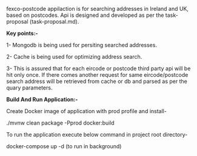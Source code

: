 fexco-postcode appilaction is for searching addresses in Ireland and UK, based on postcodes. Api is designed and developed as per the task-proposal (task-proposal.md).

<b>Key points:-</b>

1- Mongodb is being used for persiting searched addresses. 

2- Cache is being used for optimizing address search.

3- This is assured that for each eircode or postcode third party api will be hit only once. If there comes another request for same eircode/postcode search address will be retrieved from cache or db and parsed as per the quary parameters.

<b>Build And Run Application:-</b>

Create Docker image of application with prod profile and install-

./mvnw clean package -Pprod docker:build

To run the application execute below command in project root directory-

docker-compose up -d (to run in background)
